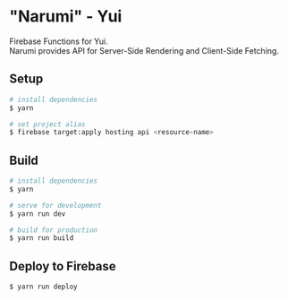 # "Narumi" - Yui

Firebase Functions for Yui.  
Narumi provides API for Server-Side Rendering and Client-Side Fetching.


## Setup

```bash
# install dependencies
$ yarn

# set project alias
$ firebase target:apply hosting api <resource-name>
```


## Build

```bash
# install dependencies
$ yarn

# serve for development
$ yarn run dev

# build for production
$ yarn run build
```


## Deploy to Firebase

```
$ yarn run deploy
```
